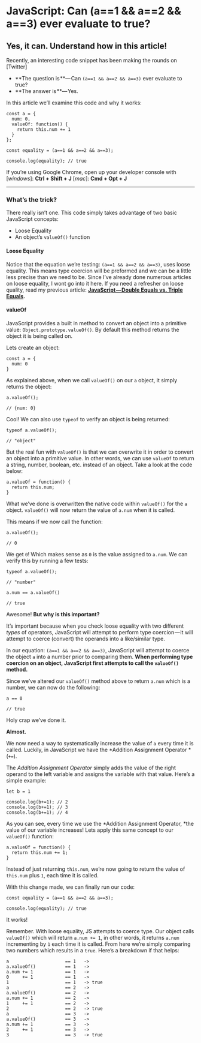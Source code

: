 # JavaScript: Can (a==1 && a==2 && a==3) ever evaluate to true?

## Yes, it can. Understand how in this article!

Recently, an interesting code snippet has been making the rounds on [Twitter]

- **The question is **— Can `(a==1 && a==2 && a==3)` ever evaluate to true?
- **The answer is **— Yes.

In this article we’ll examine this code and why it works:

```
const a = {
  num: 0,
  valueOf: function() {
    return this.num += 1
  }
};
```

```
const equality = (a==1 && a==2 && a==3);
```

```
console.log(equality); // true
```

If you’re using Google Chrome, open up your developer console with [*windows*]: **Ctrl + Shift + J** [*mac*]: **Cmd + Opt + J**

------

### What’s the trick?

There really isn’t one. This code simply takes advantage of two basic JavaScript concepts:

- Loose Equality
- An object’s `valueOf()` function

#### **Loose Equality**

Notice that the equation we’re testing: `(a==1 && a==2 && a==3)`, uses loose equality. This means type coercion will be preformed and we can be a little less precise than we need to be. Since I’ve already done numerous articles on loose equality, I wont go into it here. If you need a refresher on loose quality, read my previous article: [**JavaScript — Double Equals vs. Triple Equals**](https://codeburst.io/javascript-double-equals-vs-triple-equals-61d4ce5a121a)**.**

#### valueOf

JavaScript provides a built in method to convert an object into a primitive value: `Object.prototype.valueOf()`. By default this method returns the object it is being called on.

Lets create an object:

```
const a = {
  num: 0
}
```

As explained above, when we call `valueOf()` on our `a` object, it simply returns the object:

```
a.valueOf();
```

```
// {num: 0}
```

Cool! We can also use `typeof` to verify an object is being returned:

```
typeof a.valueOf();
```

```
// "object"
```

But the real fun with `valueOf()` is that we can overwrite it in order to convert an object into a primitive value. In other words, we can use `valueOf` to return a string, number, boolean, etc. instead of an object. Take a look at the code below:

```
a.valueOf = function() {
  return this.num;
}
```

What we’ve done is overwritten the native code within `valueOf()` for the `a` object. `valueOf()` will now return the value of `a.num` when it is called.

This means if we now call the function:

```
a.valueOf();
```

```
// 0
```

We get `0`! Which makes sense as `0` is the value assigned to `a.num`. We can verify this by running a few tests:

```
typeof a.valueOf();
```

```
// "number"
```

```
a.num == a.valueOf()
```

```
// true
```

Awesome! **But why is this important?**

It’s important because when you check loose equality with two different *types* of operators, JavaScript will attempt to perform type coercion — it will attempt to coerce (convert) the operands into a like/similar type.

In our equation: `(a==1 && a==2 && a==3)`, JavaScript will attempt to coerce the object `a` into a number prior to comparing them. **When performing type coercion on an object, JavaScript first attempts to call the **`valueOf()`** method.**

Since we’ve altered our `valueOf()` method above to return `a.num` which is a number, we can now do the following:

```
a == 0
```

```
// true
```

Holy crap we’ve done it.

**Almost.**

We now need a way to systematically increase the value of `a` every time it is called. Luckily, in JavaScript we have the *Addition Assignment Operator *(`+=`).

The *Addition Assignment Operator* simply adds the value of the right operand to the left variable and assigns the variable with that value. Here’s a simple example:

```
let b = 1
```

```
console.log(b+=1); // 2
console.log(b+=1); // 3
console.log(b+=1); // 4
```

As you can see, every time we use the *Addition Assignment Operator, *the value of our variable increases! Lets apply this same concept to our `valueOf()` function:

```
a.valueOf = function() {
  return this.num += 1;
}
```

Instead of just returning `this.num`, we’re now going to return the value of `this.num` plus `1`, each time it is called.

With this change made, we can finally run our code:

```
const equality = (a==1 && a==2 && a==3);
```

```
console.log(equality); // true
```

It works!

Remember. With loose equality, JS attempts to coerce type. Our object calls `valueOf()` which will return `a.num += 1`, in other words, it returns `a.num` incrementing by `1` each time it is called. From here we’re simply comparing two numbers which results in a `true`. Here’s a breakdown if that helps:

```
a                     == 1   -> 
a.valueOf()           == 1   -> 
a.num += 1            == 1   -> 
0     += 1            == 1   ->
1                     == 1   -> true
a                     == 2   -> 
a.valueOf()           == 2   -> 
a.num += 1            == 2   -> 
1     += 1            == 2   ->
2                     == 2   -> true
a                     == 3   -> 
a.valueOf()           == 3   -> 
a.num += 1            == 3   -> 
2     += 1            == 3   ->
3                     == 3   -> true
```